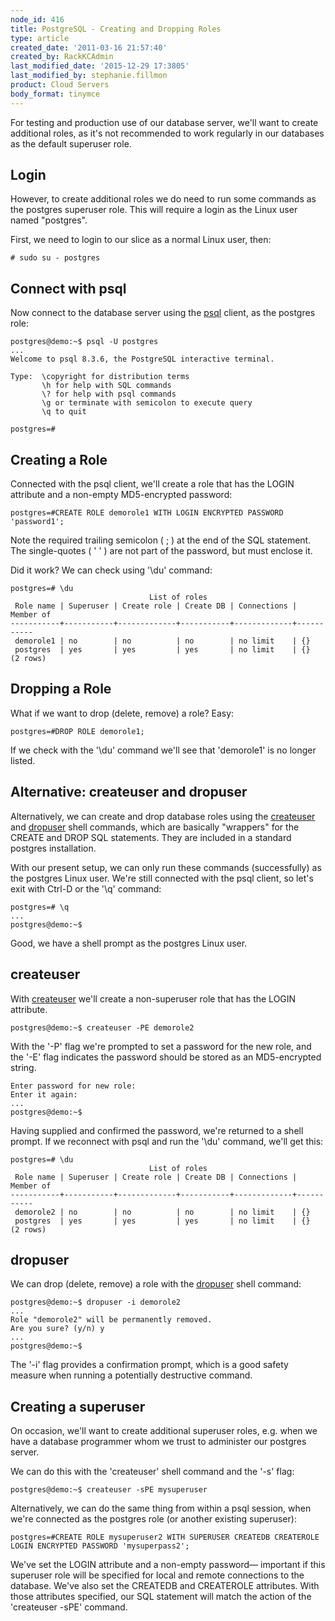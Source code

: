 ```yaml
---
node_id: 416
title: PostgreSQL - Creating and Dropping Roles
type: article
created_date: '2011-03-16 21:57:40'
created_by: RackKCAdmin
last_modified_date: '2015-12-29 17:3805'
last_modified_by: stephanie.fillmon
product: Cloud Servers
body_format: tinymce
---
```


For testing and production use of our database server, we'll want to
create additional roles, as it's not recommended to work regularly in
our databases as the default superuser role.

Login
-----

However, to create additional roles we do need to run some commands as
the postgres superuser role. This will require a login as the Linux user
named "postgres".

First, we need to login to our slice as a normal Linux user, then:

     
    # sudo su - postgres

Connect with psql
-----------------

Now connect to the database server using the
[psql](http://www.postgresql.org/docs/8.3/static/app-psql.html "http://www.postgresql.org/docs/8.3/static/app-psql.html")
client, as the postgres role:

     
    postgres@demo:~$ psql -U postgres
    ...
    Welcome to psql 8.3.6, the PostgreSQL interactive terminal.
     
    Type:  \copyright for distribution terms
           \h for help with SQL commands
           \? for help with psql commands
           \g or terminate with semicolon to execute query
           \q to quit
     
    postgres=#

Creating a Role
---------------

Connected with the psql client, we'll create a role that has the LOGIN
attribute and a non-empty MD5-encrypted password:

     
    postgres=#CREATE ROLE demorole1 WITH LOGIN ENCRYPTED PASSWORD 'password1';

Note the required trailing semicolon ( ; ) at the end of the SQL
statement. The single-quotes ( ' ' ) are not part of the password, but
must enclose it.

Did it work? We can check using '\\du' command:

     
    postgres=# \du
                                   List of roles
     Role name | Superuser | Create role | Create DB | Connections | Member of 
    -----------+-----------+-------------+-----------+-------------+-----------
     demorole1 | no        | no          | no        | no limit    | {}
     postgres  | yes       | yes         | yes       | no limit    | {}
    (2 rows)

Dropping a Role
---------------

What if we want to drop (delete, remove) a role? Easy:

     
    postgres=#DROP ROLE demorole1;

If we check with the '\\du' command we'll see that 'demorole1' is no
longer listed.

Alternative: createuser and dropuser
------------------------------------

Alternatively, we can create and drop database roles using the
[createuser](http://www.postgresql.org/docs/8.3/static/app-createuser.html "http://www.postgresql.org/docs/8.3/static/app-createuser.html")
and
[dropuser](http://www.postgresql.org/docs/8.3/static/app-dropuser.html "http://www.postgresql.org/docs/8.3/static/app-dropuser.html")
shell commands, which are basically "wrappers" for the CREATE and DROP
SQL statements. They are included in a standard postgres installation.

With our present setup, we can only run these commands (successfully) as
the postgres Linux user. We're still connected with the psql client, so
let's exit with Ctrl-D or the '\\q' command:

     
    postgres=# \q
    ...
    postgres@demo:~$

Good, we have a shell prompt as the postgres Linux user.

createuser
----------

With
[createuser](http://www.postgresql.org/docs/8.3/static/app-createuser.html "http://www.postgresql.org/docs/8.3/static/app-createuser.html")
we'll create a non-superuser role that has the LOGIN attribute.

     
    postgres@demo:~$ createuser -PE demorole2

With the '-P' flag we're prompted to set a password for the new role,
and the '-E' flag indicates the password should be stored as an
MD5-encrypted string.

     
    Enter password for new role: 
    Enter it again: 
    ...
    postgres@demo:~$

Having supplied and confirmed the password, we're returned to a shell
prompt. If we reconnect with psql and run the '\\du' command, we'll get
this:

     
    postgres=# \du
                                   List of roles
     Role name | Superuser | Create role | Create DB | Connections | Member of 
    -----------+-----------+-------------+-----------+-------------+-----------
     demorole2 | no        | no          | no        | no limit    | {}
     postgres  | yes       | yes         | yes       | no limit    | {}
    (2 rows)

dropuser
--------

We can drop (delete, remove) a role with the
[dropuser](http://www.postgresql.org/docs/8.3/static/app-dropuser.html "http://www.postgresql.org/docs/8.3/static/app-dropuser.html")
shell command:

     
    postgres@demo:~$ dropuser -i demorole2
    ...
    Role "demorole2" will be permanently removed.
    Are you sure? (y/n) y
    ...
    postgres@demo:~$

The '-i' flag provides a confirmation prompt, which is a good safety
measure when running a potentially destructive command.

Creating a superuser
--------------------

On occasion, we'll want to create additional superuser roles, e.g. when
we have a database programmer whom we trust to administer our postgres
server.

We can do this with the 'createuser' shell command and the '-s' flag:

     
    postgres@demo:~$ createuser -sPE mysuperuser

Alternatively, we can do the same thing from within a psql session, when
we're connected as the postgres role (or another existing superuser):

     
    postgres=#CREATE ROLE mysuperuser2 WITH SUPERUSER CREATEDB CREATEROLE LOGIN ENCRYPTED PASSWORD 'mysuperpass2';

We've set the LOGIN attribute and a non-empty password&mdash; important if
this superuser role will be specified for local and remote connections
to the database. We've also set the CREATEDB and CREATEROLE attributes.
With those attributes specified, our SQL statement will match the action
of the 'createuser -sPE' command.

